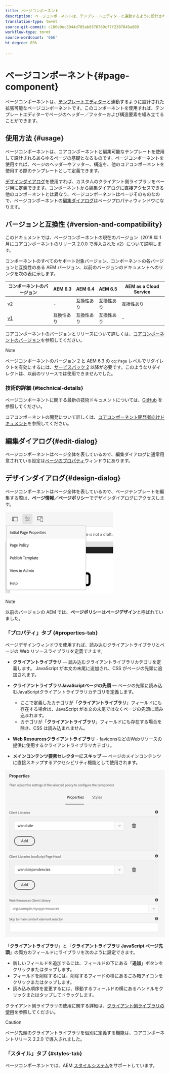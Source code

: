 ```yaml
---
title: ページコンポーネント
description: ページコンポーネントは、テンプレートエディターと連動するように設計された拡張可能なページコンポーネントです。このコンポーネントを使用すれば、テンプレートエディターでページのヘッダー／フッターおよび構造要素を組み立てることができます。
translation-type: tm+mt
source-git-commit: c186e9ec3944d785ab0376769cf7f2307049a809
workflow-type: tm+mt
source-wordcount: '666'
ht-degree: 89%

---
```



# ページコンポーネント{#page-component}

ページコンポーネントは、[テンプレートエディター](https://docs.adobe.com/content/help/ja-JP/experience-manager-cloud-service/sites/authoring/features/templates.html)と連動するように設計された拡張可能なページコンポーネントです。このコンポーネントを使用すれば、テンプレートエディターでページのヘッダー／フッターおよび構造要素を組み立てることができます。

## 使用方法 {#usage}

ページコンポーネントは、コアコンポーネントと編集可能なテンプレートを使用して設計されるあらゆるページの基礎となるものです。ページコンポーネントを使用すれば、ページのヘッダーやフッター、構造を、他のコアコンポーネントを使用する際のテンプレートとして定義できます。

[デザインダイアログ](#design-dialog)を使用すれば、カスタムのクライアント側ライブラリをページ用に定義できます。コンポーネントから編集ダイアログに直接アクセスできる他のコンポーネントとは異なり、ページコンポーネントはページそのものなので、ページコンポーネントの[編集ダイアログ](#edit-dialog)はページプロパティウィンドウになります。

## バージョンと互換性 {#version-and-compatibility}

このドキュメントでは、ページコンポーネントの現在のバージョン（2018 年 1 月にコアコンポーネントのリリース 2.0.0 で導入された v2）について説明します。

コンポーネントのすべてのサポート対象バージョン、コンポーネントの各バージョンと互換性のある AEM バージョン、以前のバージョンのドキュメントへのリンクを次の表に示します。

| コンポーネントのバージョン | AEM 6.3 | AEM 6.4 | AEM 6.5 | AEM as a Cloud Service |
|---|---|---|---|---|
| v2 | - | 互換性あり | 互換性あり | 互換性あり |
| [v1](v1/page-v1.md) | 互換性あり | 互換性あり | 互換性あり | - |

コアコンポーネントのバージョンとリリースについて詳しくは、[コアコンポーネントのバージョン](/help/versions.md)を参照してください。

>[!NOTE]
>
>ページコンポーネントのバージョン 2 と AEM 6.3 の `cq:Page` レベルでリダイレクトを有効にするには、[サービスパック 2](https://helpx.adobe.com/jp/experience-manager/6-2/release-notes/sp3-release-notes.html) 以降が必要です。このようなリダイレクトは、以前のリリースでは使用できませんでした。

### 技術的詳細 {#technical-details}

ページコンポーネントに関する最新の技術ドキュメントについては、[GitHub](https://adobe.com/go/aem_cmp_tech_page_v2_jp) を参照してください。

コアコンポーネントの開発について詳しくは、[コアコンポーネント開発者向けドキュメント](/help/developing/overview.md)を参照してください。

## 編集ダイアログ{#edit-dialog}

ページコンポーネントはページ全体を表しているので、編集ダイアログに通常用意されている設定は[ページのプロパティ](https://docs.adobe.com/content/help/ja-JP/experience-manager-cloud-service/sites/authoring/fundamentals/page-properties.html)ウィンドウにあります。

## デザインダイアログ{#design-dialog}

ページコンポーネントはページ全体を表しているので、ページテンプレートを編集する際は、**ページ情報／ページポリシー**&#x200B;でデザインダイアログにアクセスします。

![ページポリシー](/help/assets/page-policy.png)

>[!NOTE]
>
>以前のバージョンの AEM では、**ページポリシー**&#x200B;は&#x200B;**ページデザイン**&#x200B;と呼ばれていました。

### 「プロパティ」タブ {#properties-tab}

ページデザインウィンドウを使用すれば、読み込むクライアントライブラリとページの Web リソースライブラリを定義できます。

* **クライアントライブラリ** — 読み込むクライアントライブラリカテゴリを定義します。 JavaScript が本文の末尾に追加され、CSS がページの先頭に追加されます。
* **クライアントライブラリJavaScriptページの先頭** — ページの先頭に読み込むJavaScriptクライアントライブラリカテゴリを定義します。
   * ここで定義したカテゴリが「**クライアントライブラリ**」フィールドにも存在する場合は、JavaScript が本文の末尾ではなくページの先頭に読み込まれます。
   * カテゴリが「**クライアントライブラリ**」フィールドにも存在する場合を除き、CSS は読み込まれません。

* **Web Resourcesクライアントライブラリ** - faviconsなどのWebリソースの提供に使用するクライアントライブラリカテゴリ。

* **メインコンテンツ要素セレクターにスキップ** — ページのメインコンテンツに直接スキップするアクセシビリティ機能として使用されます。

![ページコンポーネントデザインダイアログ](/help/assets/page-design.png)

「**クライアントライブラリ**」と「**クライアントライブラリ JavaScript ページ先頭**」の両方のフィールドにライブラリを次のように設定できます。

* 新しいフィールドを追加するには、フィールドの下にある「**追加**」ボタンをクリックまたはタップします。
* フィールドを削除するには、削除するフィードの横にあるごみ箱アイコンをクリックまたはタップします。
* 読み込み順序を変更するには、移動するフィールドの横にあるハンドルをクリックまたはタップしてドラッグします。

クライアント側ライブラリの使用に関する詳細は、[クライアント側ライブラリの使用](https://helpx.adobe.com/jp/experience-manager/6-5/sites/developing/using/clientlibs.html)を参照してください。

>[!CAUTION]
>
>ページ先頭のクライアントライブラリを個別に定義する機能は、コアコンポーネントリリース 2.2.0 で導入されました。

### 「スタイル」タブ {#styles-tab}

ページコンポーネントでは、AEM [スタイルシステム](/help/get-started/authoring.md#component-styling)をサポートしています。
